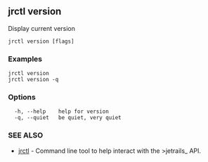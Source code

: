 ## jrctl version

Display current version

```
jrctl version [flags]
```

### Examples

```
jrctl version
jrctl version -q
```

### Options

```
  -h, --help    help for version
  -q, --quiet   be quiet, very quiet
```

### SEE ALSO

* [jrctl](jrctl.md)	 - Command line tool to help interact with the >jetrails_ API.

